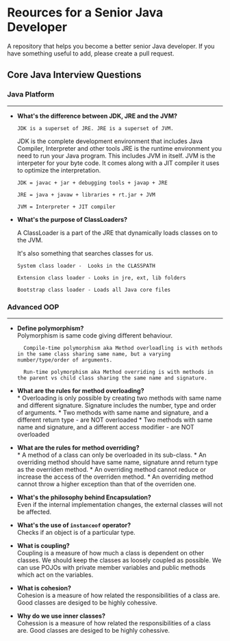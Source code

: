 # Reources for a Senior Java Developer
A repository that helps you become a better senior Java developer.
If you have something useful to add, please create a pull request.



## Core Java Interview Questions  


### Java Platform
____
* **What's the difference between JDK, JRE and the JVM?**

	`JDK is a superset of JRE. JRE is a superset of JVM.`
	
	JDK is the complete development environment that includes Java Compiler, Interpreter and other tools
	JRE is the runtime environment you need to run your Java program. This includes JVM in itself.
	JVM is the interpeter for your byte code. It comes along with a JIT compiler it uses to optimize the interpretation.

  `JDK = javac + jar + debugging tools + javap + JRE`

  `JRE = java + javaw + libraries + rt.jar + JVM`

  `JVM = Interpreter + JIT compiler`

* **What's the purpose of ClassLoaders?**
 
  A ClassLoader is a part of the JRE that dynamically loads classes on to the JVM.

  It's also something that searches classes for us.

  `System class loader -  Looks in the CLASSPATH`

  `Extension class loader - Looks in jre, ext, lib folders`

  `Bootstrap class loader - Loads all Java core files`  
  

### Advanced OOP
____

* **Define polymorphism?**  
		Polymorphism is same code giving different behaviour.  
		
		Compile-time polymorphism aka Method overloadling is with methods in the same class sharing same name, but a varying number/type/order of arguments.
		
		Run-time polymorphism aka Method overriding is with methods in the parent vs child class sharing the same name and signature.
		
* **What are the rules for method overloading?**  
		* Overloading is only possible by creating two methods with same name and different signature. Signature includes the number, type and order of arguments.
		* Two methods with same name and signature, and a different return type - are NOT overloaded
		* Two methods with same name and signature, and a different access modifier - are NOT overloaded

* **What are the rules for method overriding?**  
		* A method of a class can only be overloaded in its sub-class.
		* An overriding method should have same name, signature annd return type as the overriden method.
		* An overriding method cannot reduce or increase the access of the overriden method.
		* An overriding method cannot throw a higher exception than that of the overriden one.
		
* **What's the philosophy behind Encapsulation?**  
		Even if the internal implementation changes, the external classes will not be affected.
	
* **What's the use of `instanceof` operator?**  
		Checks if an object is of a particular type.
		
* **What is coupling?**  
		Coupling is a measure of how much a class is dependent on other classes.
		We should keep the classes as loosely coupled as possible.
		We can use POJOs with private member variables and public methods which act on the variables.
	
* **What is cohesion?**  
		Cohesion is a measure of how related the responsibilities of a class are.
		Good classes are desiged to be highly cohessive.
		
* **Why do we use inner classes?**  
		Cohession is a measure of how related the responsibilities of a class are.
		Good classes are desiged to be highly cohessive.
		
		
